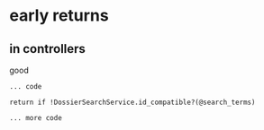 # early returns

## in controllers

good

```
... code

return if !DossierSearchService.id_compatible?(@search_terms)

... more code
```
